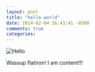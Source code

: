 ```yaml
---
layout: post
title: "hello world"
date: 2014-02-04 16:43:41 -0500
comments: true
categories: 
---
```



![Hello](http://www.web3d.org/x3d/content/examples/HelloWorld.gif)

Wassup flatiron!  I am content!!!
